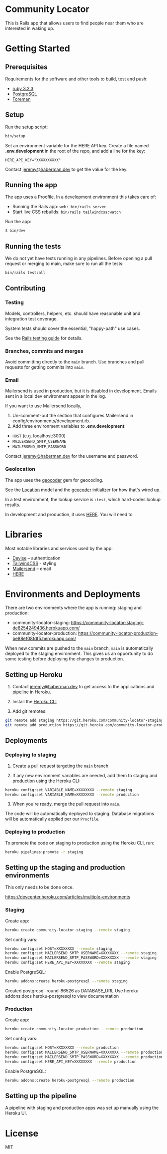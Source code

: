 # Community Locator

This is Rails app that allows users to find people near them who are interested in waking up.

# Getting Started

## Prerequisites

Requirements for the software and other tools to build, test and push:

- [ruby 3.2.3](https://www.ruby-lang.org/en/)
- [PostgreSQL](https://www.postgresql.org/)
- [Foreman](https://github.com/ddollar/foreman)

## Setup

Run the setup script:

```sh
bin/setup
```

Set an environment variable for the HERE API key. Create a file named **.env.development** in the root of the repo,
and add a line for the key:

```env
HERE_API_KEY="XXXXXXXXXX"
```

Contact jeremy@haberman.dev to get the value for the key.

## Running the app

The app uses a Procfile. In a development environment this takes care of:

- Running the Rails app: `web: bin/rails server`
- Start live CSS rebuilds: `bin/rails tailwindcss:watch`

Run the app:

```sh
$ bin/dev
```

## Running the tests

We do not yet have tests running in any pipelines. Before opening a pull request or merging to main,
make sure to run all the tests:

```sh
bin/rails test:all
```

## Contributing

### Testing

Models, controllers, helpers, etc. should have reasonable unit and integration test coverage.

System tests should cover the essential, "happy-path" use cases.

See the [Rails testing guide](https://guides.rubyonrails.org/testing.html) for details.

### Branches, commits and merges

Avoid committing directly to the `main` branch. Use branches and pull requests for getting commits into `main`.

### Email

Mailersend is used in production, but it is disabled in development. Emails sent in
a local dev environment appear in the log.

If you want to use Mailersend locally,

1. Un-comment-out the section that configures Mailersend in config/environments/development.rb.
2. Add three environment variables to **.env.development**:

- `HOST` (e.g. localhost:3000)
- `MAILERSEND_SMTP_USERNAME`
- `MAILERSEND_SMTP_PASSWORD`

Contact jeremy@haberman.dev for the username and password.

### Geolocation

The app uses the [geocoder](https://github.com/alexreisner/geocoder) gem for geocoding.

See the [Location](app/models/location.rb) model and the [geocoder](config/initializers/geocoder.rb) initializer for how that's wired up.

In a test environment, the lookup service is `:test`, which hard-codes lookup results.

In development and production, it uses [HERE](https://developer.here.com/). You will need to

# Libraries

Most notable libraries and services used by the app:

- [Devise](https://github.com/heartcombo/devise) – authentication
- [TailwindCSS](https://github.com/rails/tailwindcss-rails) - styling
- [Mailersend](https://mailersend.com) – email
- [HERE]()

# Environments and Deployments

There are two environments where the app is running: staging and production:

- community-locator-staging: https://community-locator-staging-de8254249436.herokuapp.com/
- community-locator-production: https://community-locator-production-be88ef08fdf5.herokuapp.com/

When new commits are pushed to the `main` branch, `main` is automatically deployed to the staging environment. This
gives us an opportunity to do some testing before deploying the changes to production.

## Setting up Heroku

1. Contact jeremy@haberman.dev to get access to the applications and pipeline in Heroku.

2. Install the [Heroku CLI](https://devcenter.heroku.com/articles/heroku-cli)

3. Add git remotes:

```sh
git remote add staging https://git.heroku.com/community-locator-staging.git
git remote add production https://git.heroku.com/community-locator-production.git
```

## Deployments

### Deploying to staging

1. Create a pull request targeting the `main` branch

2. If any new environment variables are needed, add them to staging and production using the Heroku CLI:

```sh
heroku config:set VARIABLE_NAME=XXXXXXXX --remote staging
heroku config:set VARIABLE_NAME=XXXXXXXX --remote production
```

3. When you're ready, merge the pull request into `main`.

The code will be automatically deployed to staging. Database migrations will be automatically applied per our `Procfile`.

### Deploying to production

To promote the code on staging to production using the Heroku CLI, run:

```sh
heroku pipelines:promote -r staging
```

## Setting up the staging and production environments

This only needs to be done once.

https://devcenter.heroku.com/articles/multiple-environments

### Staging

Create app:

```sh
heroku create community-locator-staging --remote staging
```

Set config vars:

```sh
heroku config:set HOST=XXXXXXXX --remote staging
heroku config:set MAILERSEND_SMTP_USERNAME=XXXXXXXX --remote staging
heroku config:set MAILERSEND_SMTP_PASSWORD=XXXXXXXX --remote staging
heroku config:set HERE_API_KEY=XXXXXXXX --remote staging
```

Enable PostgreSQL:

```sh
heroku addons:create heroku-postgresql --remote staging
```

Created postgresql-round-86526 as DATABASE_URL
Use heroku addons:docs heroku-postgresql to view documentation

### Production

Create app:

```sh
heroku create community-locator-production --remote production
```

Set config vars:

```sh
heroku config:set HOST=XXXXXXXX --remote production
heroku config:set MAILERSEND_SMTP_USERNAME=XXXXXXXX --remote production
heroku config:set MAILERSEND_SMTP_PASSWORD=XXXXXXXX --remote production
heroku config:set HERE_API_KEY=XXXXXXXX --remote production
```

Enable PostgreSQL:

```sh
heroku addons:create heroku-postgresql --remote production
```

## Setting up the pipeline

A pipeline with staging and production apps was set up manually using the Heroku UI.

# License

MIT

